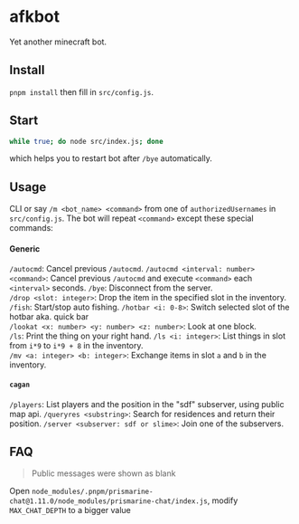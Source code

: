 # afkbot

Yet another minecraft bot.

## Install
`pnpm install` then fill in `src/config.js`. 

## Start
```sh
while true; do node src/index.js; done
```
which helps you to restart bot after `/bye` automatically.

## Usage
CLI or say `/m <bot_name> <command>` from one of `authorizedUsernames` in `src/config.js`. The bot will repeat `<command>` except these special commands:  

#### Generic
`/autocmd`: Cancel previous `/autocmd`.
`/autocmd <interval: number> <command>`: Cancel previous `/autocmd` and execute `<command>` each `<interval>` seconds.
`/bye`: Disconnect from the server.  
`/drop <slot: integer>`: Drop the item in the specified slot in the inventory.  
`/fish`: Start/stop auto fishing.
`/hotbar <i: 0-8>`: Switch selected slot of the hotbar aka. quick bar  
`/lookat <x: number> <y: number> <z: number>`: Look at one block.  
`/ls`: Print the thing on your right hand.
`/ls <i: integer>`: List things in slot from `i*9` to `i*9 + 8` in the inventory.  
`/mv <a: integer> <b: integer>`: Exchange items in slot `a` and `b` in the inventory.  

#### `cagan`
`/players`: List players and the position in the "sdf" subserver, using public map api.
`/queryres <substring>`: Search for residences and return their position.
`/server <subserver: sdf or slime>`: Join one of the subservers.  

## FAQ
> Public messages were shown as blank  

Open `node_modules/.pnpm/prismarine-chat@1.11.0/node_modules/prismarine-chat/index.js`, modify `MAX_CHAT_DEPTH` to a bigger value
